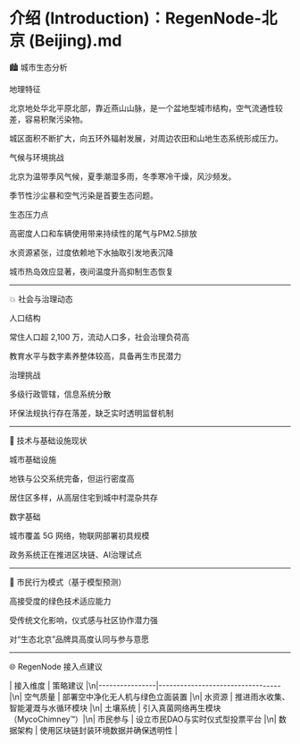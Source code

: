 # 介绍 (Introduction)：RegenNode-北京 (Beijing).md

🏙️ 城市生态分析

地理特征

北京地处华北平原北部，靠近燕山山脉，是一个盆地型城市结构，空气流通性较差，容易积聚污染物。

城区面积不断扩大，向五环外辐射发展，对周边农田和山地生态系统形成压力。


气候与环境挑战

北京为温带季风气候，夏季潮湿多雨，冬季寒冷干燥，风沙频发。

季节性沙尘暴和空气污染是首要生态问题。


生态压力点

高密度人口和车辆使用带来持续性的尾气与PM2.5排放

水资源紧张，过度依赖地下水抽取引发地表沉降

城市热岛效应显著，夜间温度升高抑制生态恢复



---

💥 社会与治理动态

人口结构

常住人口超 2,100 万，流动人口多，社会治理负荷高

教育水平与数字素养整体较高，具备再生市民潜力


治理挑战

多级行政管辖，信息系统分散

环保法规执行存在落差，缺乏实时透明监督机制



---

🔬 技术与基础设施现状

城市基础设施

地铁与公交系统完备，但运行密度高

居住区多样，从高层住宅到城中村混杂共存


数字基础

城市覆盖 5G 网络，物联网部署初具规模

政务系统正在推进区块链、AI治理试点



---

🧠 市民行为模式（基于模型预测）

高接受度的绿色技术适应能力

受传统文化影响，仪式感与社区协作潜力强

对“生态北京”品牌具高度认同与参与意愿



---

🌐 RegenNode 接入点建议

| 接入维度       | 策略建议                         |\n|----------------|----------------------------------|\n| 空气质量       | 部署空中净化无人机与绿色立面装置     |\n| 水资源         | 推进雨水收集、智能灌溉与水循环模块   |\n| 土壤系统       | 引入真菌网络再生模块（MycoChimney™）|\n| 市民参与       | 设立市民DAO与实时仪式型投票平台     |\n| 数据架构       | 使用区块链封装环境数据并确保透明性   |
